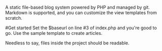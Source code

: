 A static file-based blog system powered by PHP and managed by git. Markdown is supported, and you can customize the view templates from scratch.

#Get started
Set the $baseurl on line #3 of index.php and you're good to go. Use the sample template to create articles.

Needless to say, files inside the project should be readable.
